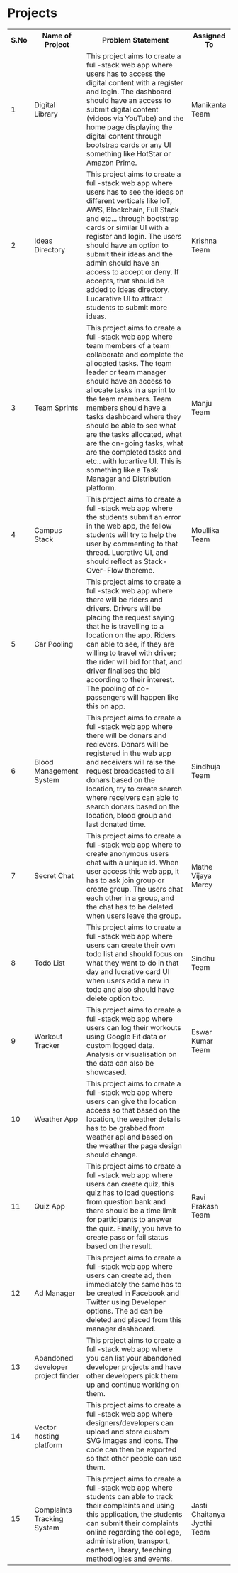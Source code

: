 # Projects

<table>
    <tr>
        <th>S.No</th>
        <th>Name of Project</th>
        <th>Problem Statement</th>
        <th>Assigned To</th>
    </tr>
    <tr>
        <td>1</td>
        <td>Digital Library</td>
        <td>This project aims to create a full-stack web app where users has to access the digital content with a register and login. The dashboard should have an access to submit digital content (videos via YouTube) and the home page displaying the digital content through bootstrap cards or any UI something like HotStar or Amazon Prime.
        <td>Manikanta Team</td>
    </tr>
    <tr>
        <td>2</td>
        <td>Ideas Directory</td>
        <td>This project aims to create a full-stack web app where users has to see the ideas on different verticals like IoT, AWS, Blockchain, Full Stack and etc... through bootstrap cards or similar UI with a register and login. The users should have an option to submit their ideas and the admin should have an access to accept or deny. If accepts, that should be added to ideas directory. Lucarative UI to attract students to submit more ideas.
        <td>Krishna Team</td>
    </tr>
    <tr>
        <td>3</td>
        <td>Team Sprints</td>
        <td>This project aims to create a full-stack web app where team members of a team collaborate and complete the allocated tasks. The team leader or team manager should have an access to allocate tasks in a sprint to the team members. Team members should have a tasks dashboard where they should be able to see what are the tasks allocated, what are the on-going tasks, what are the completed tasks and etc.. with lucartive UI. This is something like a Task Manager and Distribution platform.
        <td>Manju Team</td>
    </tr>
    <tr>
        <td>4</td>
        <td>Campus Stack</td>
        <td>This project aims to create a full-stack web app where the students submit an error in the web app, the fellow students will try to help the user by commenting to that thread. Lucrative UI, and should reflect as Stack-Over-Flow thereme. 
        <td>Moullika Team</td>
    </tr>
    <tr>
        <td>5</td>
        <td>Car Pooling</td>
        <td>This project aims to create a full-stack web app where there will be riders and drivers. Drivers will be placing the request saying that he is travelling to a location on the app. Riders can able to see, if they are willing to travel with driver; the rider will bid for that, and driver finalises the bid according to their interest. The pooling of co-passengers will happen like this on app.
        <td></td>
    </tr>
    <tr>
        <td>6</td>
        <td>Blood Management System</td>
        <td>This project aims to create a full-stack web app where there will be donars and recievers. Donars will be registered in the web app and receivers will raise the request broadcasted to all donars based on the location, try to create search where receivers can able to search donars based on the location, blood group and last donated time.
        <td>Sindhuja Team</td>
    </tr>
    <tr>
        <td>7</td>
        <td>Secret Chat</td>
        <td>This project aims to create a full-stack web app where to create anonymous users chat with a unique id. When user access this web app, it has to ask join group or create group. The users chat each other in a group, and the chat has to be deleted when users leave the group.
        <td>Mathe Vijaya Mercy</td>
    </tr>
    <tr>
        <td>8</td>
        <td>Todo List</td>
        <td>This project aims to create a full-stack web app where users can create their own todo list and should focus on what they want to do in that day and lucrative card UI when users add a new in todo and also should have delete option too. 
        <td>Sindhu Team</td>
    </tr>
    <tr>
        <td>9</td>
        <td>Workout Tracker</td>
        <td>This project aims to create a full-stack web app where users can log their workouts using Google Fit data or custom logged data. Analysis or visualisation on the data can also be showcased. 
        <td>Eswar Kumar Team</td>
    </tr>
    <tr>
        <td>10</td>
        <td>Weather App</td>
        <td>This project aims to create a full-stack web app where users can give the location access so that based on the location, the weather details has to be grabbed from weather api and based on the weather the page design should change. 
        <td></td>
    </tr>
    <tr>
        <td>11</td>
        <td>Quiz App</td>
        <td>This project aims to create a full-stack web app where users can create quiz, this quiz has to load questions from question bank and there should be a time limit for participants to answer the quiz. Finally, you have to create pass or fail status based on the result. 
        <td>Ravi Prakash Team</td>
    </tr>
    <tr>
        <td>12</td>
        <td>Ad Manager</td>
        <td>This project aims to create a full-stack web app where users can create ad, then immediately the same has to be created in Facebook and Twitter using Developer options. The ad can be deleted and placed from this manager dashboard. 
        <td></td>
    </tr>
    <tr>
        <td>13</td>
        <td>Abandoned developer project finder</td>
        <td>This project aims to create a full-stack web app where you can list your abandoned developer projects and have other developers pick them up and continue working on them. 
        <td></td>
    </tr>
    <tr>
        <td>14</td>
        <td>Vector hosting platform</td>
        <td>This project aims to create a full-stack web app where designers/developers can upload and store custom SVG images and icons. The code can then be exported so that other people can use them.</td>
        <td></td>
    </tr>
    <tr>
        <td>15</td>
        <td>Complaints Tracking System</td>
        <td>This project aims to create a full-stack web app where students can able to track their complaints and using this application, the students can submit their complaints online regarding the college, administration, transport, canteen, library, teaching methodlogies and events.</td>
        <td>Jasti Chaitanya Jyothi Team</td>
    </tr>
    
    
</table>
